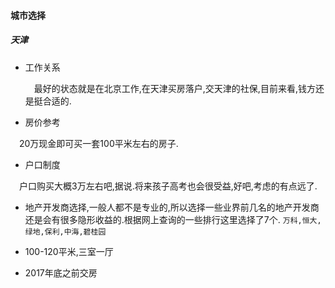 #### 城市选择


##### 天津

* 工作关系

  &emsp;最好的状态就是在北京工作,在天津买房落户,交天津的社保,目前来看,钱方还是挺合适的.

* 房价参考

 &emsp;20万现金即可买一套100平米左右的房子.

* 户口制度

 &emsp;户口购买大概3万左右吧,据说.将来孩子高考也会很受益,好吧,考虑的有点远了.

* 地产开发商选择,一般人都不是专业的,所以选择一些业界前几名的地产开发商还是会有很多隐形收益的.根据网上查询的一些排行这里选择了7个.
 `万科,恒大,绿地,保利,中海,碧桂园`

* 100-120平米,三室一厅

* 2017年底之前交房 
